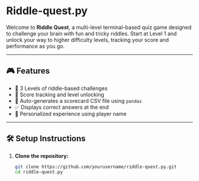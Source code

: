 # Riddle-quest.py
Welcome to **Riddle Quest**, a multi-level terminal-based quiz game designed to challenge your brain with fun and tricky riddles. Start at Level 1 and unlock your way to higher difficulty levels, tracking your score and performance as you go.

---

## 🎮 Features

- 🧩 3 Levels of riddle-based challenges
- 🧠 Score tracking and level unlocking
- 📁 Auto-generates a scorecard CSV file using `pandas`
- ✅ Displays correct answers at the end
- 👤 Personalized experience using player name

---

## 🛠️ Setup Instructions

1. **Clone the repository:**
   ```bash
   git clone https://github.com/yourusername/riddle-quest.py.git
   cd riddle-quest.py
